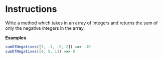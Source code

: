 # Instructions

Write a method which takes in an array of integers and returns the sum of only the negative integers in the array.

**Examples**

```js
sumOfNegatives([3, -1, -9, 2]) ==> -10
sumOfNegatives([4, 5, 1]) ==> 0
```
